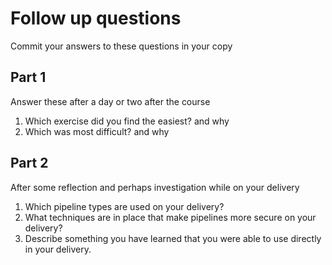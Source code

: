 # Follow up questions

Commit your answers to these questions in your copy

## Part 1
Answer these after a day or two after the course 

1. Which exercise did you find the easiest? and why
1. Which was most difficult? and why

## Part 2

After some reflection and perhaps investigation while on your delivery

1. Which pipeline types are used on your delivery?
1. What techniques are in place that make pipelines more secure on your delivery?
1. Describe something you have learned that you were able to use directly in your delivery.










